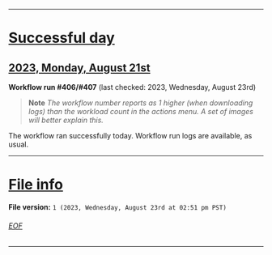 
***

# [Successful day](#Successful-day)

## [2023, Monday, August 21st](#2023-Monday-August-21st)

**Workflow run #406/#407** (last checked: 2023, Wednesday, August 23rd)

> **Note** _The workflow number reports as 1 higher (when downloading logs) than the workload count in the actions menu. A set of images will better explain this._

The workflow ran successfully today. Workflow run logs are available, as usual.

***

# [File info](#File-info)

**File version:** `1 (2023, Wednesday, August 23rd at 02:51 pm PST)`

###### [EOF](#EOF)

***
